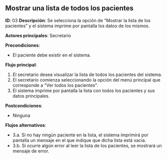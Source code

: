 ## Mostrar una lista de todos los pacientes

**ID**: 03
**Descripción**: Se selecciona la opción de “Mostrar la lista de los pacientes” y el sistema imprime por pantalla los datos de los mismos.

**Actores principales**: Secretario

**Precondiciones**:
* El paciente debe existir en el sistema.

**Flujo principal**:
1. El secretario desea visualizar la lista de todos los pacientes del sistema.
1. El secretario comienza seleccionando la opción del menú principal que corresponde a "Ver todos los pacientes".
1. El sistema imprime por pantalla la lista con todos los pacientes y sus datos principales.

**Postcondiciones**:
* Ninguna

**Flujos alternativos**:

* 3.a. Si no hay ningún paciente en la lista, el sistema imprimirá por pantalla un mensaje en el que indique que dicha lista está vacía.
* 3.b. Si ocurre algún error al leer la lista de los pacientes, se mostrará un mensaje de error.